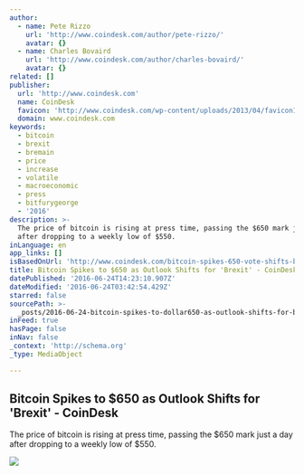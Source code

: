 ```yaml
---
author:
  - name: Pete Rizzo
    url: 'http://www.coindesk.com/author/pete-rizzo/'
    avatar: {}
  - name: Charles Bovaird
    url: 'http://www.coindesk.com/author/charles-bovaird/'
    avatar: {}
related: []
publisher:
  url: 'http://www.coindesk.com'
  name: CoinDesk
  favicon: 'http://www.coindesk.com/wp-content/uploads/2013/04/favicon1.ico?b6542b'
  domain: www.coindesk.com
keywords:
  - bitcoin
  - brexit
  - bremain
  - price
  - increase
  - volatile
  - macroeconomic
  - press
  - bitfurygeorge
  - '2016'
description: >-
  The price of bitcoin is rising at press time, passing the $650 mark just a day
  after dropping to a weekly low of $550.
inLanguage: en
app_links: []
isBasedOnUrl: 'http://www.coindesk.com/bitcoin-spikes-650-vote-shifts-brexit/'
title: Bitcoin Spikes to $650 as Outlook Shifts for 'Brexit' - CoinDesk
datePublished: '2016-06-24T14:23:10.907Z'
dateModified: '2016-06-24T03:42:54.429Z'
starred: false
sourcePath: >-
  _posts/2016-06-24-bitcoin-spikes-to-dollar650-as-outlook-shifts-for-brexit-coin.md
inFeed: true
hasPage: false
inNav: false
_context: 'http://schema.org'
_type: MediaObject

---
```

<article style=""><h1>Bitcoin Spikes to $650 as Outlook Shifts for 'Brexit' - CoinDesk</h1><p>The price of bitcoin is rising at press time, passing the $650 mark just a day after dropping to a weekly low of $550.</p><img src="http://media.coindesk.com/2016/06/brexit-bremain-e1466737805523.jpg" /></article>